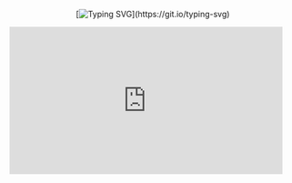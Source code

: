 <div align="center">
  
[![Typing SVG](https://readme-typing-svg.demolab.com?font=Fira+Code&size=20&pause=1000&lines=Hello+there!)](https://git.io/typing-svg)

</div>

<div>
  
<iframe src="https://gifer.com/embed/7YOn" width=480 height=259.200 frameBorder="0" allowFullScreen></iframe><p><a href="https://gifer.com"></a></p>

</div>
